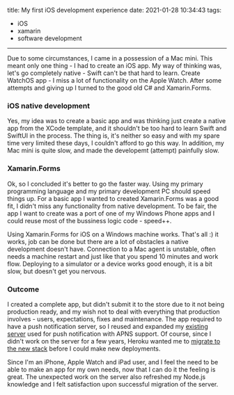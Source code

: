 title: My first iOS development experience
date: 2021-01-28 10:34:43
tags:
- iOS
- xamarin
- software development
---
Due to some circumstances, I came in a possession of a Mac mini. This meant only one thing - I had to create an iOS app. My way of thinking was, let's go completely native - Swift can't be that hard to learn. Create WatchOS app - I miss a lot of functionality on the Apple Watch. After some attempts and giving up I turned to the good old C# and Xamarin.Forms.
<!--more-->

### iOS native development

Yes, my idea was to create a basic app and was thinking just create a native app from the XCode template, and it shouldn't be too hard to learn Swift and SwiftUI in the process. The thing is, it's neither so easy and with my spare time very limited these days, I couldn't afford to go this way. In addition, my Mac mini is quite slow, and made the developemt (attempt) painfully slow.

### Xamarin.Forms

Ok, so I concluded it's better to go the faster way. Using my primary programming language and my primary development PC should speed things up. For a basic app I wanted to created Xamarin.Forms was a good fit, I didn't miss any functionality from native development. To be fair, the app I want to create was a port of one of my Windows Phone apps and I could reuse most of the bussiness logic code - speed++.

Using Xamarin.Forms for iOS on a Windows machine works. That's all :) it works, job can be done but there are a lot of obstacles a native development doesn't have. Connection to a Mac agent is unstable, often needs a machine restart and just like that you spend 10 minutes and work flow. Deploying to a simulator or a device works good enough, it is a bit slow, but doesn't get you nervous.

### Outcome

I created a complete app, but didn't submit it to the store due to it not being production ready, and my wish not to deal with everything that production involves - users, expectations, fixes and maintenance. The app required to have a push notification server, so I reused and expanded my [existing server](http://stipe.xyz/back-to-heroku) used for push notification with APNS support. Of course, since I didn't work on the server for a few years, Heroku wanted me to [migrate to the new stack](https://devcenter.heroku.com/articles/upgrading-to-the-latest-stack) before I could make new deployments.

Since I'm an iPhone, Apple Watch and iPad user, and I feel the need to be able to make an app for my own needs, now that I can do it the feeling is great. The unexpected work on the server also refreshed my Node.js knowledge and I felt satisfaction upon successful migration of the server.